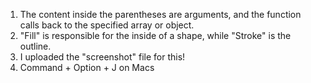 1) The content inside the parentheses are arguments,  and the function calls back to the specified array or object.
2) "Fill" is responsible for the inside of a shape, while "Stroke" is the outline.
3) I uploaded the "screenshot" file for this!
4) Command + Option + J on Macs
